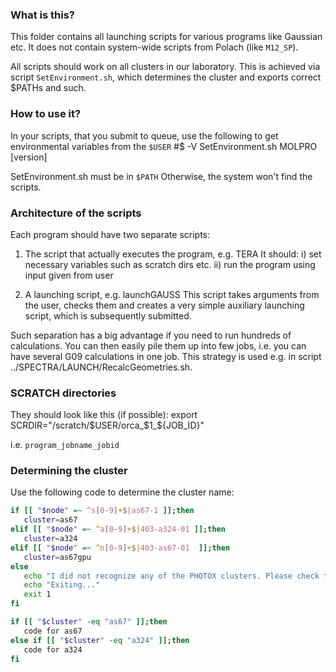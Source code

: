 ### What is this?

This folder contains all launching scripts for various programs like Gaussian etc.
It does not contain system-wide scripts from Polach (like `M12_SP`).

All scripts should work on all clusters in our laboratory.
This is achieved via script `SetEnvironment.sh`,
which determines the cluster and exports correct $PATHs and such.

### How to use it?
In your scripts, that you submit to queue,
use the following to get environmental variables from the `$USER`
    #$ -V
    SetEnvironment.sh MOLPRO [version]  

SetEnvironment.sh must be in `$PATH` 
Otherwise, the system won't find the scripts.


### Architecture of the scripts

Each program should have two separate scripts:
1. The script that actually executes the program, e.g. TERA
    It should:
    i)  set necessary variables such as scratch dirs etc.
    ii) run the program using input given from user

2. A launching script, e.g. launchGAUSS
   This script takes arguments from the user, checks them and creates
   a very simple auxiliary launching script, which is subsequently submitted.

Such separation has a big advantage if you need to run hundreds of calculations.
You can then easily pile them up into few jobs, i.e. you can have several G09 calculations in one job.
This strategy is used e.g. in script ../SPECTRA/LAUNCH/RecalcGeometries.sh.


### SCRATCH directories
They should look like this (if possible):
    export SCRDIR="/scratch/$USER/orca_$1_${JOB_ID}"

i.e. `program_jobname_jobid`

### Determining the cluster
Use the following code to determine the cluster name:

```bash
if [[ "$node" =~ ^s[0-9]+$|as67-1 ]];then
   cluster=as67
elif [[ "$node" =~ ^a[0-9]+$|403-a324-01 ]];then
   cluster=a324
elif [[ "$node" =~ ^n[0-9]+$|403-as67-01  ]];then
   cluster=as67gpu
else
   echo "I did not recognize any of the PHOTOX clusters. Please check the script $0"
   echo "Exiting..."
   exit 1
fi

if [[ "$cluster" -eq "as67" ]];then
   code for as67
else if [[ "$cluster" -eq "a324" ]];then
   code for a324
fi
```
